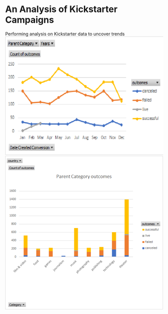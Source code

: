 # An Analysis of Kickstarter Campaigns
Performing analysis on Kickstarter data to uncover trends
![Line With Market Line Chart.png](https://github.com/GiovanniBottone/kickstarter-analysis/blob/main/Line%20With%20Markert%20Line%20Chart.png)
![PivotChart.png](https://github.com/GiovanniBottone/kickstarter-analysis/blob/main/PivotChart.png)
